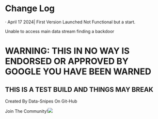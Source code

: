 <html>
  <body>
    <h1 Style="Font-family":Sans-serif;>Change Log</h1>
      <p Style="Font-family":Sans-serif;> · April 17 2024| First Version Launched Not Functional but a start.</p>
    <P Style="Font-family":Sans-serif;> Unable to access main data stream finding a backdoor</P>
  
<H1>WARNING: THIS IN NO WAY IS ENDORSED OR APPROVED BY GOOGLE YOU HAVE BEEN WARNED</h1>
<h2>THIS IS A TEST BUILD AND THINGS MAY BREAK</h2>
<P>Created By Data-Snipes On Git-Hub</p>
<P>Join The Community!<img SRC="https://github.githubassets.com/assets/GitHub-Mark-ea2971cee799.png" onclick="https://github.com/DataSnipes">
  </body>
</html>
